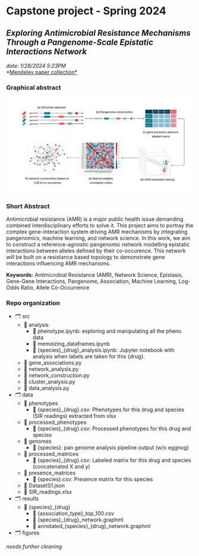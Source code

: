 # Capstone project - Spring 2024

## _Exploring Antimicrobial Resistance Mechanisms Through a Pangenome-Scale Epistatic Interactions Network_

_date: 1/28/2024 5:23PM_  
*[Mendeley paper collection*](./references.bib)

### Graphical abstract

![graphical-abstract](figures/graphical_abstract.png)

### Short Abstract
Antimicrobial resistance (AMR) is a major public health issue demanding combined interdisciplinary efforts to solve it. This project aims to portray the complex gene-interaction system driving AMR mechanisms by integrating pangenomics, machine learning, and network science. 
In this work, we aim to construct a reference-agnostic pangenomic network modelling epistatic interactions between alleles defined by their co-occurence. This network will be built on a resistance based topology to demonstrate gene interactions influencing AMR mechanisms.

**Keywords:** Antimicrobial Resistance (AMR), Network Science, Epistasis, Gene-Gene Interactions, Pangenome, Association, Machine Learning, Log-Odds Ratio, Allele Co-Occurrence

### Repo organization

* 🗂️ src
  * 📁 analysis
    * 📄 phenotype.ipynb: exploring and manipulating all the pheno data
    * 📄 memoizing_dataframes.ipynb
    * 📄 {species}_{drug}_analysis.ipynb: Jupyter notebook with analysis when labels are taken for this {drug}.  
  * 📄 gene_associations.py
  * 📄 network_analysis.py
  * 📄 network_construction.py
  * 📄 cluster_analysis.py
  * 📄 data_analysis.py
* 🗂️ data
  * 📁 phenotypes
    * 📄 {species}_{drug}.csv: Phenotypes for this drug and species (SIR readings) extracted from xlsx
  * 📁 processed_phenotypes
    * 📄 {species}_{drug}.csv: Processed phenotypes for this drug and species
  * 📁 genomes
    * 📁 {species}: pan genome analysis pipeline output (w/o eggnog)  
  * 📁 processed_matrices
    * 📄 {species}_{drug}.csv: Labeled matrix for this drug and species (concatenated X and y)
  * 📁 presence_matrices
    * 📄 {species}.csv: Presence matrix for this species
  * 📄 DatasetS1.json
  * 📄 SIR_readings.xlsx
* 🗂️ results
  * 📁 {species}_{drug}
    * 📄 {association_type}_top_100.csv
    * 📄 {species}_{drug}_network.graphml
    * 📄 annotated_{species}_{drug}_network.graphml
* 🗂️ figures


_needs further cleaning_
